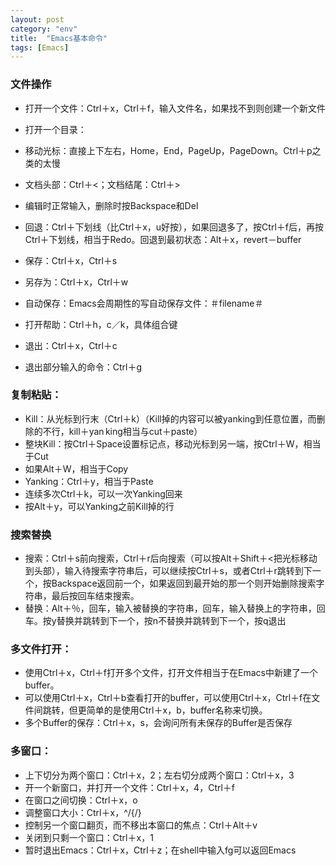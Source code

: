 ```yaml
---
layout: post
category: "env"
title:  "Emacs基本命令"
tags: [Emacs]
---
```


### 文件操作
* 打开一个文件：Ctrl＋x，Ctrl＋f，输入文件名，如果找不到则创建一个新文件
* 打开一个目录：

* 移动光标：直接上下左右，Home，End，PageUp，PageDown。Ctrl＋p之类的太慢
* 文档头部：Ctrl＋<；文档结尾：Ctrl＋>

* 编辑时正常输入，删除时按Backspace和Del
* 回退：Ctrl＋下划线（比Ctrl＋x，u好按），如果回退多了，按Ctrl＋f后，再按Ctrl＋下划线，相当于Redo。回退到最初状态：Alt＋x，revert－buffer

* 保存：Ctrl＋x，Ctrl＋s
* 另存为：Ctrl＋x，Ctrl＋w
* 自动保存：Emacs会周期性的写自动保存文件：＃filename＃

* 打开帮助：Ctrl＋h，c／k，具体组合键
* 退出：Ctrl＋x，Ctrl＋c
* 退出部分输入的命令：Ctrl＋g

### 复制粘贴：
* Kill：从光标到行末（Ctrl＋k）（Kill掉的内容可以被yanking到任意位置，而删除的不行，kill＋yan king相当与cut＋paste）
* 整块Kill：按Ctrl＋Space设置标记点，移动光标到另一端，按Ctrl＋W，相当于Cut
* 如果Alt＋W，相当于Copy
* Yanking：Ctrl＋y，相当于Paste
* 连续多次Ctrl＋k，可以一次Yanking回来
* 按Alt＋y，可以Yanking之前Kill掉的行


### 搜索替换
* 搜索：Ctrl＋s前向搜索，Ctrl＋r后向搜索（可以按Alt＋Shift＋<把光标移动到头部），输入待搜索字符串后，可以继续按Ctrl＋s，或者Ctrl＋r跳转到下一个，按Backspace返回前一个，如果返回到最开始的那一个则开始删除搜索字符串，最后按回车结束搜索。
* 替换：Alt＋％，回车，输入被替换的字符串，回车，输入替换上的字符串，回车。按y替换并跳转到下一个，按n不替换并跳转到下一个，按q退出


### 多文件打开：
* 使用Ctrl＋x，Ctrl＋f打开多个文件，打开文件相当于在Emacs中新建了一个buffer。
* 可以使用Ctrl＋x，Ctrl＋b查看打开的buffer，可以使用Ctrl＋x，Ctrl＋f在文件间跳转，但更简单的是使用Ctrl＋x，b，buffer名称来切换。
* 多个Buffer的保存：Ctrl＋x，s，会询问所有未保存的Buffer是否保存

### 多窗口：
* 上下切分为两个窗口：Ctrl＋x，2；左右切分成两个窗口：Ctrl＋x，3
* 开一个新窗口，并打开一个文件：Ctrl＋x，4，Ctrl＋f
* 在窗口之间切换：Ctrl＋x，o
* 调整窗口大小：Ctrl＋x，^/{/}
* 控制另一个窗口翻页，而不移出本窗口的焦点：Ctrl＋Alt＋v
* 关闭到只剩一个窗口：Ctrl＋x，1
* 暂时退出Emacs：Ctrl＋x，Ctrl＋z；在shell中输入fg可以返回Emacs


